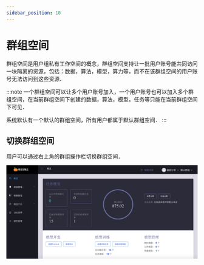 ```yaml
---
sidebar_position: 10
---
```


# 群组空间

群组空间是用户组私有工作空间的概念，群组空间支持让一批用户账号能共同访问一块隔离的资源，包括：数据，算法，模型，算力等，而不在该群组空间的用户账号无法访问到这些资源．

:::note
一个群组空间可以让多个用户账号加入，一个用户账号也可以加入多个群组空间，在当前群组空间下创建的数据，算法，模型，任务等只能在当前群组空间下可见．

系统默认有一个默认的群组空间，所有用户都属于默认群组空间．
:::

## 切换群组空间

用户可以通过右上角的群组操作栏切换群组空间．

![workspace-change](./image/workspace-change.png)
